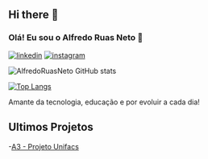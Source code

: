 ## Hi there 👋

### Olá! Eu sou o Alfredo Ruas Neto 👋

[![linkedin](https://img.shields.io/badge/LinkedIn-0077B5?style=for-the-badge&logo=linkedin&logoColor=white)](https://www.linkedin.com/in/alfredo-ruas-86b813275/)
[![instagram](https://img.shields.io/badge/Instagram-E4405F?style=for-the-badge&logo=instagram&logoColor=white)](https://www.instagram.com/alfredo_ruas_neto/)

![AlfredoRuasNeto GitHub stats](https://github-readme-stats.vercel.app/api?username=AlfredoRuasNeto&show_icons=true&theme=onedark)

[![Top Langs](https://github-readme-stats.vercel.app/api/top-langs/?username=AlfredoRuasNeto)](https://github.com/AlfredoRuasNeto/github-readme-stats)

Amante da tecnologia, educação e por evoluir a cada dia!

## Ultimos Projetos
-[A3 - Projeto Unifacs](https://github.com/hanspeterdietiker/A3-Project-Unifacs?tab=readme-ov-file)
